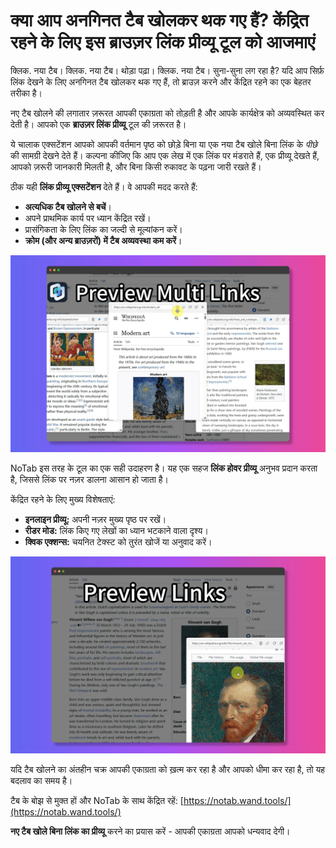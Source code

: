 # क्या आप अनगिनत टैब खोलकर थक गए हैं? केंद्रित रहने के लिए इस ब्राउज़र लिंक प्रीव्यू टूल को आजमाएं

क्लिक. नया टैब। क्लिक. नया टैब। थोड़ा पढ़ा। क्लिक. नया टैब। सुना-सुना लग रहा है? यदि आप सिर्फ़ लिंक देखने के लिए अनगिनत टैब खोलकर थक गए हैं, तो ब्राउज़ करने और केंद्रित रहने का एक बेहतर तरीका है।

नए टैब खोलने की लगातार ज़रूरत आपकी एकाग्रता को तोड़ती है और आपके कार्यक्षेत्र को अव्यवस्थित कर देती है। आपको एक **ब्राउज़र लिंक प्रीव्यू** टूल की ज़रूरत है।

ये चालाक एक्सटेंशन आपको आपकी वर्तमान पृष्ठ को छोड़े बिना या एक नया टैब खोले बिना लिंक के *पीछे* की सामग्री देखने देते हैं। कल्पना कीजिए कि आप एक लेख में एक लिंक पर मंडराते हैं, एक प्रीव्यू देखते हैं, आपको ज़रूरी जानकारी मिलती है, और बिना किसी रुकावट के पढ़ना जारी रखते हैं।

ठीक यही **लिंक प्रीव्यू एक्सटेंशन** देते हैं। वे आपकी मदद करते हैं:

*   **अत्यधिक टैब खोलने से बचें**।
*   अपने प्राथमिक कार्य पर ध्यान केंद्रित रखें।
*   प्रासंगिकता के लिए लिंक का जल्दी से मूल्यांकन करें।
*   **क्रोम (और अन्य ब्राउज़रों) में टैब अव्यवस्था कम करें**।

![बिना टैब खोले लिंक का प्रीव्यू](../images/notab1.png)

NoTab इस तरह के टूल का एक सही उदाहरण है। यह एक सहज **लिंक होवर प्रीव्यू** अनुभव प्रदान करता है, जिससे लिंक पर नज़र डालना आसान हो जाता है।

केंद्रित रहने के लिए मुख्य विशेषताएं:

*   **इनलाइन प्रीव्यू:** अपनी नज़र मुख्य पृष्ठ पर रखें।
*   **रीडर मोड:** लिंक किए गए लेखों का ध्यान भटकाने वाला दृश्य।
*   **क्विक एक्शन्स:** चयनित टेक्स्ट को तुरंत खोजें या अनुवाद करें।

![NoTab की ध्यान केंद्रित करने वाली विशेषताएं](../images/notab2.png)

यदि टैब खोलने का अंतहीन चक्र आपकी एकाग्रता को ख़त्म कर रहा है और आपको धीमा कर रहा है, तो यह बदलाव का समय है।

टैब के बोझ से मुक्त हों और NoTab के साथ केंद्रित रहें: [https://notab.wand.tools/](https://notab.wand.tools/)

**नए टैब खोले बिना लिंक का प्रीव्यू** करने का प्रयास करें - आपकी एकाग्रता आपको धन्यवाद देगी।

